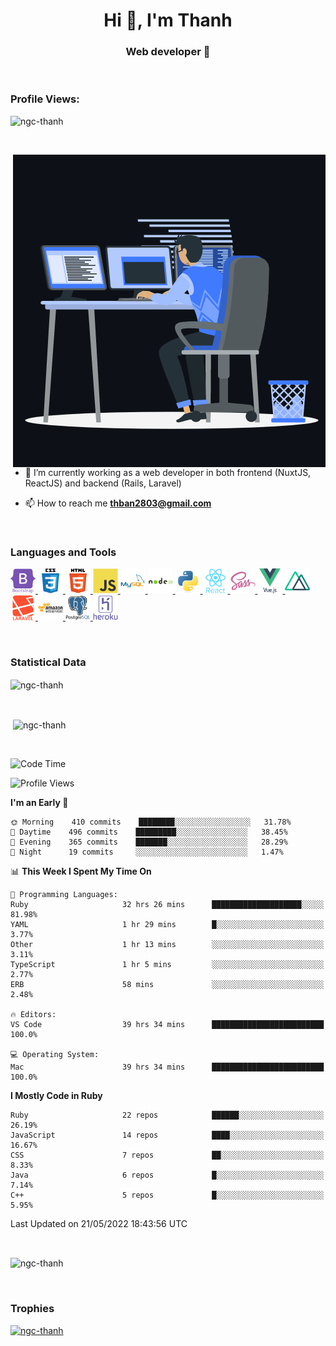 <!-- ### Hi there 👋 -->

<!--
**ngc-thanh/ngc-thanh** is a ✨ _special_ ✨ repository because its `README.md` (this file) appears on your GitHub profile.

Here are some ideas to get you started:

- 🔭 I’m currently working on ...
- 🌱 I’m currently learning ...
- 👯 I’m looking to collaborate on ...
- 🤔 I’m looking for help with ...
- 💬 Ask me about ...
- 📫 How to reach me: ...
- 😄 Pronouns: ...
- ⚡ Fun fact: ...
-->

<h1 align="center">Hi 👋, I'm Thanh</h1>
<h3 align="center">Web developer 🌟</h3>

<br>

<p align="right"> <h3>Profile Views:</h3> <img src="https://komarev.com/ghpvc/?username=ngc-thanh&label=Profile%20views&color=0e75b6&style=flat"
    alt="ngc-thanh" /> 
  </p>

<br>

<p><img align="right" src="https://github.com/ngc-thanh/ngc-thanh/blob/main/animation_500_kxa883sd.gif" alt="ngc-thanh" /></p>

- 🌱 I’m currently working as a web developer in both frontend (NuxtJS, ReactJS) and backend (Rails, Laravel)

- 📫 How to reach me **thban2803@gmail.com**

<br>

<h3 align="left">Languages and Tools</h3>
<p align="left">
	<a href="https://getbootstrap.com" target="_blank" rel="noreferrer">
		<img src="https://raw.githubusercontent.com/devicons/devicon/master/icons/bootstrap/bootstrap-plain-wordmark.svg"
		alt="bootstrap" width="40" height="40" />
	</a>
	<a href="https://www.w3schools.com/css/" target="_blank"
    rel="noreferrer"> 
		<img src="https://raw.githubusercontent.com/devicons/devicon/master/icons/css3/css3-original-wordmark.svg" alt="css3" width="40" height="40" />
	</a>
	<a href="https://www.w3.org/html/" target="_blank" rel="noreferrer">
		<img src="https://raw.githubusercontent.com/devicons/devicon/master/icons/html5/html5-original-wordmark.svg" alt="html5" width="40" height="40" />
	</a>
	<a href="https://developer.mozilla.org/en-US/docs/Web/JavaScript" target="_blank"
    rel="noreferrer"> 
		<img src="https://raw.githubusercontent.com/devicons/devicon/master/icons/javascript/javascript-original.svg" alt="javascript" width="40" height="40" />
	</a> 
	<a href="https://www.mysql.com/" target="_blank" rel="noreferrer">
		<img src="https://raw.githubusercontent.com/devicons/devicon/master/icons/mysql/mysql-original-wordmark.svg" alt="mysql" width="40" height="40" />
	</a>
	<a href="https://nodejs.org" target="_blank" rel="noreferrer">
		<img src="https://raw.githubusercontent.com/devicons/devicon/master/icons/nodejs/nodejs-original-wordmark.svg" alt="nodejs" width="40" height="40" />
	</a>
	<a href="https://www.python.org" target="_blank" rel="noreferrer">
		<img src="https://raw.githubusercontent.com/devicons/devicon/master/icons/python/python-original.svg" alt="python" width="40" height="40" /> </a>
	<a href="https://reactjs.org/" target="_blank" rel="noreferrer">
		<img src="https://raw.githubusercontent.com/devicons/devicon/master/icons/react/react-original-wordmark.svg" alt="react" width="40" height="40" /> </a>
	<a href="https://sass-lang.com" target="_blank" rel="noreferrer">
	<img src="https://raw.githubusercontent.com/devicons/devicon/master/icons/sass/sass-original.svg" alt="sass" width="40" height="40" />
	</a>
	<a href="https://vuejs.org/" target="_blank" rel="noreferrer">
		<img src="https://raw.githubusercontent.com/devicons/devicon/master/icons/vuejs/vuejs-original-wordmark.svg" alt="vuejs" width="40" height="40" />
	</a>
	<a href="https://nuxtjs.org/" target="_blank" rel="noreferrer">
		<img src="https://raw.githubusercontent.com/devicons/devicon/master/icons/nuxtjs/nuxtjs-original.svg" alt="nuxtjs" width="40" height="40" />
	</a>
	<a href="https://laravel.com/" target="_blank" rel="noreferrer">
		<img src="https://raw.githubusercontent.com/devicons/devicon/master/icons/laravel/laravel-plain-wordmark.svg" alt="laravel" width="40" height="40" />
	</a>
	<a href="https://aws.amazon.com/" target="_blank" rel="noreferrer">
		<img src="https://raw.githubusercontent.com/devicons/devicon/master/icons/amazonwebservices/amazonwebservices-original-wordmark.svg" alt="aws" width="40" height="40" />
	</a>
	<a href="https://www.postgresql.org/" target="_blank" rel="noreferrer">
		<img src="https://raw.githubusercontent.com/devicons/devicon/master/icons/postgresql/postgresql-original-wordmark.svg" alt="postgres" width="40" height="40" />
	</a>
	<a href="https://www.heroku.com/" target="_blank" rel="noreferrer">
		<img src="https://raw.githubusercontent.com/devicons/devicon/master/icons/heroku/heroku-original-wordmark.svg" alt="heroku" width="40" height="40" />
	</a>
</p>

<br>

<h3>Statistical Data</h3>
<p><img align="center" src="https://github-readme-stats.vercel.app/api/top-langs?username=ngc-thanh&show_icons=true&locale=en&bg_color=0d1117&text_color=ffffff&layout=compact" alt="ngc-thanh" bg_color=#808080/>
</p>

<br>

<p>&nbsp;<img align="center" src="https://github-readme-stats.vercel.app/api?username=ngc-thanh&show_icons=true&locale=en&bg_color=0d1117&text_color=ffffff&repo=convoychat" alt="ngc-thanh" /></p>

<br>

<!--START_SECTION:waka-->
![Code Time](http://img.shields.io/badge/Code%20Time-0%20secs-blue)

![Profile Views](http://img.shields.io/badge/Profile%20Views-5-blue)

**I'm an Early 🐤** 

```text
🌞 Morning    410 commits    ████████░░░░░░░░░░░░░░░░░   31.78% 
🌆 Daytime    496 commits    █████████░░░░░░░░░░░░░░░░   38.45% 
🌃 Evening    365 commits    ███████░░░░░░░░░░░░░░░░░░   28.29% 
🌙 Night      19 commits     ░░░░░░░░░░░░░░░░░░░░░░░░░   1.47%

```


📊 **This Week I Spent My Time On** 

```text
💬 Programming Languages: 
Ruby                     32 hrs 26 mins      ████████████████████░░░░░   81.98% 
YAML                     1 hr 29 mins        █░░░░░░░░░░░░░░░░░░░░░░░░   3.77% 
Other                    1 hr 13 mins        ░░░░░░░░░░░░░░░░░░░░░░░░░   3.11% 
TypeScript               1 hr 5 mins         ░░░░░░░░░░░░░░░░░░░░░░░░░   2.77% 
ERB                      58 mins             ░░░░░░░░░░░░░░░░░░░░░░░░░   2.48%

🔥 Editors: 
VS Code                  39 hrs 34 mins      █████████████████████████   100.0%

💻 Operating System: 
Mac                      39 hrs 34 mins      █████████████████████████   100.0%

```

**I Mostly Code in Ruby** 

```text
Ruby                     22 repos            ██████░░░░░░░░░░░░░░░░░░░   26.19% 
JavaScript               14 repos            ████░░░░░░░░░░░░░░░░░░░░░   16.67% 
CSS                      7 repos             ██░░░░░░░░░░░░░░░░░░░░░░░   8.33% 
Java                     6 repos             █░░░░░░░░░░░░░░░░░░░░░░░░   7.14% 
C++                      5 repos             █░░░░░░░░░░░░░░░░░░░░░░░░   5.95%

```



 Last Updated on 21/05/2022 18:43:56 UTC
<!--END_SECTION:waka-->

<br>

<p><img align="center" src="https://github-readme-streak-stats.herokuapp.com/?user=ngc-thanh&theme=dark&background=0d1117&date_format=M%20j%5B%2C%20Y%5D" alt="ngc-thanh" /></p>

<br>
<h3>Trophies</h3>
<p align="left">
	<a href="https://github.com/ryo-ma/github-profile-trophy">
		<img src="https://github-profile-trophy.vercel.app/?username=ngc-thanh&bg_color=0d1117&text_color=ffffff" alt="ngc-thanh"/>
	</a>
</p>

